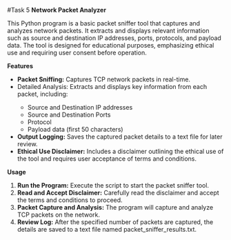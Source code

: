 #Task 5
<b>Network Packet Analyzer</b>

This Python program is a basic packet sniffer tool that captures and analyzes network packets. It extracts and displays relevant information such as source and destination IP addresses, ports, protocols, and payload data. The tool is designed for educational purposes, emphasizing ethical use and requiring user consent before operation.

<b>Features</b>
<ul>
	<li><b>Packet Sniffing:</b> Captures TCP network packets in real-time.</li>
	<li>Detailed Analysis:</b> Extracts and displays key information from each packet, including:</li>
<ul>
	<li>Source and Destination IP addresses</li>
	<li>Source and Destination Ports</li>
	<li>Protocol</li>
	<li>Payload data (first 50 characters)</li>
</ul>
<li><b>Output Logging:</b> Saves the captured packet details to a text file for later review.</li>
<li><b>Ethical Use Disclaimer:</b> Includes a disclaimer outlining the ethical use of the tool and requires user acceptance of terms and conditions.</li>
</ul>

<b>Usage</b>

1. <b>Run the Program:</b> Execute the script to start the packet sniffer tool.
2. <b>Read and Accept Disclaimer:</b> Carefully read the disclaimer and accept the terms and conditions to proceed.
3. <b>Packet Capture and Analysis:</b> The program will capture and analyze TCP packets on the network.
4. <b>Review Log:</b> After the specified number of packets are captured, the details are saved to a text file named packet_sniffer_results.txt.

